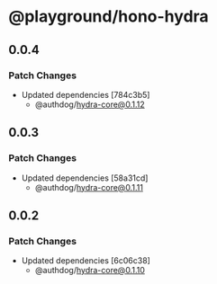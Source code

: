 # @playground/hono-hydra

## 0.0.4

### Patch Changes

- Updated dependencies [784c3b5]
  - @authdog/hydra-core@0.1.12

## 0.0.3

### Patch Changes

- Updated dependencies [58a31cd]
  - @authdog/hydra-core@0.1.11

## 0.0.2

### Patch Changes

- Updated dependencies [6c06c38]
  - @authdog/hydra-core@0.1.10
